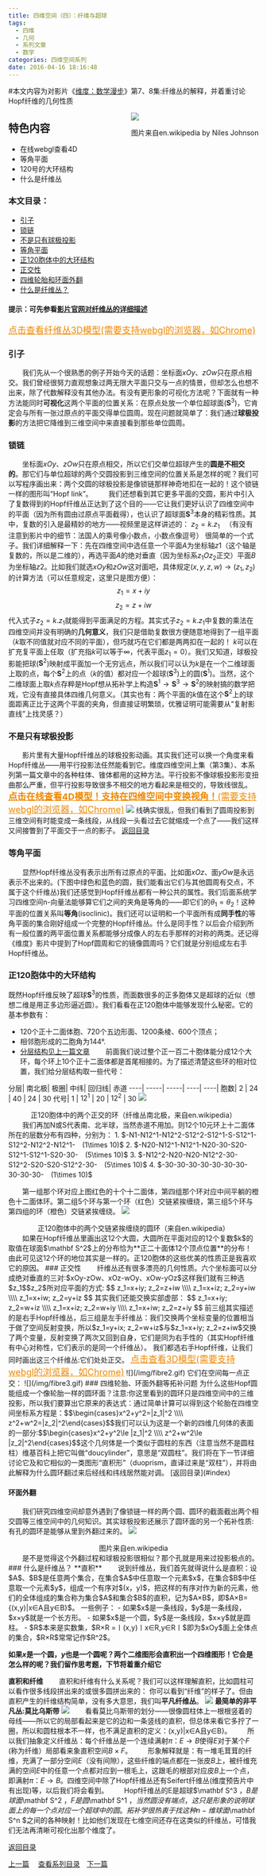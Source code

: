 ```yaml
---
title: 四维空间（四）：纤维与超球
tags:
  - 四维
  - 几何
  - 系列文章
  - 数学
categories: 四维空间系列
date: 2016-04-16 18:16:48
---
```

<a name="index"></a>
\#<span class="likecode">本文内容为对影片《[维度：数学漫步](http://list.youku.com/albumlist/show?id=2376313&ascending=1&page=1)》第7、8集:纤维丛的解释，并着重讨论Hopf纤维的几何性质</span><div style="float:right"><img src="https://upload.wikimedia.org/wikipedia/commons/thumb/b/b9/Hopf_Fibration.png/250px-Hopf_Fibration.png"/><p>图片来自en.wikipedia by Niles Johnson</p></div>

## 特色内容
 - 在线webgl查看4D
 - 等角平面
 - 120号的大环结构
 - 什么是纤维丛

<!--more-->
### 本文目录：    
 - [引子](/archives/fibration4ds/#prev)
 - [锁链](/archives/fibration4ds/#link)
 - [不是只有球极投影](/archives/fibration4ds/#nostereo)
 - [等角平面](/archives/fibration4ds/#isoclinic)
 - [正120胞体中的大环结构](/archives/fibration4ds/#grandering)
 - [正交性](/archives/fibration4ds/#orth)
 - [四维轮胎和环面外翻](/archives/fibration4ds/#flip)
 - [什么是纤维丛？](/archives/fibration4ds/#quecequecest)

#### 提示：可先参看[影片官网对纤维丛的详细描述](http://www.dimensions-math.org/Dim_CH7_ZH_si.htm)<a name="prev"></a>
<a href="/three/Hopf fibre2.html" target="_blank" style="font-size: large; color:#EE8800">点击查看纤维丛3D模型(需要支持webgl的浏览器，如Chrome)</a>
### 引子
　　我们先从一个很熟悉的例子开始今天的话题：坐标面$xOy、zOw$只在原点相交。我们曾经很努力直观想象过两无限大平面只交与一点的情景，但却怎么也想不出来，除了代数解释没有其他办法。有没有更形象的可视化方法呢？下面就有一种方法能同时**可视化**这两个平面的位置关系：在原点处放一个单位超球面($\mathbf S^3$)，它肯定会与所有一张过原点的平面交得单位圆周。现在问题就简单了：我们通过**球极投影**的方法把它降维到三维空间中来直接看到那些单位圆周。<a name="link"></a>
### 锁链
　　坐标面$xOy、zOw$只在原点相交，所以它们交单位超球产生的**圆是不相交的**。那它们与单位超球的两个交圆投影到三维空间的位置关系是怎样的呢？我们可以写程序画出来：两个交圆的球极投影是像锁链那样神奇地扣在一起的！这个锁链一样的图形叫“Hopf link”。
　　我们还想看到其它更多平面的交圆，影片中引入了复数得到的Hopf纤维丛正达到了这个目的——它让我们更好认识了四维空间中的平面（因为所有圆由过原点平面截得），也认识了超球面$\mathbf S^3$本身的精彩性质。其中，复数的引入是最精妙的地方——视频里是这样讲述的：
$z_2=k.z_1$ 　（有没有注意到影片中的细节：法国人的乘号像小数点，小数点像逗号）
很简单的一个式子。我们详细解释一下：先在四维空间中选任意一个平面$A$为坐标轴$z1$（这个轴是复数的，所以是二维的），再选平面$A$的绝对垂直（因为坐标系$z_1Oz_2$正交）平面$B$为坐标轴$z2$。比如我们就选$xOy$和$zOw$这对面吧，具体规定$(x,y,z,w)\to(z_1,z_2)$的计算方法（可以任意规定，这里只是图方便）：
$$z_1=x+iy $$$$ z_2=z+iw$$
代入式子$z_2=k.z_1$就能得到平面满足的方程。其实式子$z_2=k.z_1$中复数的乘法在四维空间并没有明确的**几何意义**，我们只是借助复数很方便随意地得到了一组平面（$k$取不同值就对应不同的平面），但巧就巧在它们都是两两扣在一起的！
$k$可以在扩充复平面上任取（扩充指$k$可以等于$\infty$，代表平面$z_1=0$）。我们又知道，球极投影能把球($\mathbf S^2$)映射成平面加一个无穷远点，所以我们可以认为$k$是在一个二维球面上取的点，每个$\mathbf S^2$上的点（$k$的值）都对应一个超球($\mathbf S^3$)上的圆($\mathbf S^1$)。当然，这个二维球面上取$k$点存粹是Hopf想从拓补学上构造$\mathbf S^1\to\mathbf S^3\to\mathbf S^2$的映射搞的数学把戏，它没有直接具体四维几何意义。（其实也有：两个平面的$k$值在这个$\mathbf S^2$上的球面距离正比于这两个平面的夹角，但直接证明繁琐，优雅证明可能需要从“复射影直线”上找灵感？）
<a name="nostereo"></a>
### 不是只有球极投影
　　影片里有大量Hopf纤维丛的球极投影动画。其实我们还可以换一个角度来看Hopf纤维丛——用平行投影法任然能看到它。维度四维空间上集（第3集）、本系列第一篇文章中的各种柱体、锥体都用的这种方法。平行投影不像球极投影形变扭曲那么严重，但平行投影导致很多不相交的地方看起来是相交的，导致线很乱。
<a href="/three/Hopf fibre3.html" target="_blank" style="font-size: large; color:#EE8800">**点击在线查看4D模型！支持在四维空间中变换视角！**(需要支持webgl的浏览器，如Chrome)</a>
![](/img/fibre1.gif)
线确实很乱，但我们看到了圆周投影到三维空间有时能变成一条线段，从线段一头看过去它就缩成一个点了——我们这样又间接瞥到了平面交于一点的影子。
<a name="isoclinic"></a>
[返回目录](#index)

### 等角平面

　　显然Hopf纤维丛没有表示出所有过原点的平面。比如面$xOz$、面$yOw$是永远表示不出来的。(下图中绿色和蓝色的圆，我们能看出它们与其他圆周有交点，不属于这个纤维丛)我们还感觉到Hopf纤维丛都有一种公共的属性。我们后面系统学习四维空间n-向量法能够算它们之间的夹角是等角的——即它们的$\theta_1=\theta_2$！这种平面的位置关系叫**等角**(isoclinic)。我们还可以证明和一个平面所有成**同手性**的等角平面的集合刚好组成一个完整的Hopf纤维丛。什么是同手性？以后会介绍到所有一般位置的两平面位置关系都能够分成像人的左右手那样的对称的两类。还记得《维度》影片中提到了Hopf圆周和它的镜像圆周吗？它们就是分别组成左右手Hopf纤维丛。<a name="grandering"></a>
### 正120胞体中的大环结构
既然Hopf纤维反映了超球$\mathbf S^3$的性质，而面数很多的正多胞体又是超球的近似（想想二维是用正多边形逼近圆）。我们看看在正120胞体中能够发现什么秘密。它的基本参数有：
- 120个正十二面体胞、720个五边形面、1200条棱、600个顶点；
- 相邻胞形成的二胞角为144°.
- [分层结构见上一篇文章](/archives/polyhedral4ds/#c120)
　　前面我们说过整个正一百二十胞体能分成12个大环，每个环上10个正十二面体都是首尾相接的。为了描述清楚这些环的相对位置，我们给分层结构取一些代号：

分层| 南北极| 极圈| 中纬| 回归线| 赤道
----| -----| -----| ----| ----|
胞数| 2     | 24  | 40  | 24    | 30
代号| $1$ | $12^1$ | 20 | $12^2$ | 30
![](https://upload.wikimedia.org/wikipedia/commons/thumb/a/a5/120-cell_two_orthogonal_rings.png/300px-120-cell_two_orthogonal_rings.png)
<center>正120胞体中的两个正交的环（纤维丛南北极，来自en.wikipedia）</center>
　　我们再加N或S代表南、北半球，当然赤道不用加。则12个10元环上十二面体所在的层数分布有四种，分别为：
1. $-N1-N12^1-N12^2-S12^2-S12^1-S-S12^1-S12^2-N12^2-N12^1-　(1\times 10)$
2. $-N20-N12^1-N12^1-N20-30-S20-S12^1-S12^1-S20-30-　(5\times 10)$
3. $-N12^2-N20-N20-N12^2-30-S12^2-S20-S20-S12^2-30-　(5\times 10)$
4. $-30-30-30-30-30-30-30-30-30-30-　(1\times 10)$

　　第一组那个环对应上图红色的十个十二面体，第四组那个环对应中间平躺的橙色十二面体环。第二组5个环与第一个环（红色）交链紧挨缠绕，第三组5个环与第四组的环（橙色）交链紧挨缠绕。
![](https://upload.wikimedia.org/wikipedia/commons/thumb/3/34/120-cell_rings.jpg/300px-120-cell_rings.jpg)
<center>正120胞体中的两个交链紧挨缠绕的圆环（来自en.wikipedia）</center>
　　如果在Hopf纤维丛里画出这12个大圆，大圆所在平面对应的12个复数$k$的取值在球面$\mathbf S^2$上的分布恰为**正二十面体12个顶点位置**的分布！由此可见这12个环的地位其实是一样的。正120胞体的这些优美的性质正是我喜欢它的原因。
<a name="orth"></a>
### 正交性
　　纤维丛还有很多漂亮的几何性质。六个坐标面可以分成绝对垂直的三对:$xOy-zOw、xOz-wOy、xOw-yOz$这样我们就有三种选$z_1$$z_2$所对应平面的方式:
$$ z_1=x+iy; z_2=z+iw \\\\ z_1=x+iz; z_2=y+iw \\\\ z_1=x+iw; z_2=y+iz $$
其实我们还能交换实部虚部：
$$ z_1=x+iy; z_2=w+iz \\\\ z_1=x+iz; z_2=w+iy \\\\ z_1=x+iw; z_2=z+iy $$
前三组其实描述的是右手Hopf纤维丛，后三组是左手纤维丛：我们交换两个坐标变量的位置相当于做了空间反射变换，所以$z_1=y+ix; z_2=w+iz$与$z_1=x+iy; z_2=z+iw$交换了两个变量，反射变换了两次又回到自身，它们是同为右手性的（其实Hopf纤维有中心对称性，它们表示的是同一个纤维丛）。
我们都选右手Hopf纤维，让我们同时画出这三个纤维丛:它们处处正交。
<a href="/three/Hopf fibre1.html" target="_blank" style="font-size: large; color:#EE8800">点击查看3D模型(需要支持webgl的浏览器，如Chrome)</a>
![](/img/fibre2.gif)
它们在空间每一点正交：
![](/img/fibre3.gif)
<a name="flip"></a>
### 四维轮胎、环面外翻等拓补问题
为什么这些Hopf圆能组成一个像轮胎一样的圆环面？注意:你这里看到的圆环只是四维空间中的三维投影，所以我们要算出它原来的表达式：通过简单计算可以得到这个轮胎在四维空间坐标系方程是：$$\begin{cases}x^2+y^2=|z_1|^2 \\\\ z^2+w^2=|z_2|^2\end{cases}$$我们可以认为这是一个新的四维几何体的表面的一部分:$$\begin{cases}x^2+y^2\le |z_1|^2 \\\\ z^2+w^2\le |z_2|^2\end{cases}$$这个几何体是一个类似于圆柱的东西（注意当然不是圆柱柱）维基百科上把它叫做“doucylinder”，意思是“双圆柱”。我们将在下一节详细讨论它及和它相似的一类图形“直积形”（duoprism，直译过来是“双柱”），并将由此解释为什么圆环翻过来后经线和纬线居然能对调。
[返回目录](#index)

#### 环面外翻
　　我们研究四维空间却意外遇到了像锁链一样的两个圆、圆环的截面截出两个相交圆等三维空间中的几何知识。其实球极投影还展示了圆环面的另一个拓补性质:有孔的圆环是能够从里到外翻过来的。
![](https://upload.wikimedia.org/wikipedia/commons/b/ba/Inside-out_torus_%28animated%2C_small%29.gif)
<center>图片来自en.wikipedia</center>
　　是不是觉得这个外翻过程和球极投影很相似？那个孔就是用来过投影极点的。
<a name="quecequecest"></a>
### 什么是纤维丛？
**直积**
　　说到纤维丛，我们首先就得说什么是直积：设$A$、$B$是任意两个集合，在集合$A$中任意取一个元素$x$，在集合$B$中任意取一个元素$y$，组成一个有序对$(x，y)$，把这样的有序对作为新的元素，他们的全体组成的集合称为集合$A$和集合$B$的直积，记为$A×B$，即$A×B={(x,y)|x∈A且y∈B}$。
一些例子：
- 如果$x$是一条线段，$y$是一条线段，$x×y$就是一个长方形。
- 如果$x$是一个圆，$y$是一条线段，$x×y$就是圆柱。
- $R$本来是实数集，$R×R =〡(x,y)〡x∈R,y∈R〡$即为$xOy$面上全体点的集合，$R×R$常常记作$R^2$。

**如果$x$是一个圆，$y$也是一个圆呢？两个二维图形会直积出一个四维图形！它会是怎么样的呢？我们留作思考题，下节将着重介绍它**

**直积和纤维**
　　直积和纤维有什么关系呢？我们可以这样理解直积，比如圆柱可以看作很多线段拼出来的或很多圆拼出来的：
你可以看到“纤维”的样子了。但由直积产生的纤维结构简单，没有多大意思，我们叫**平凡纤维丛**。
![](/img/fibre4.gif)
**最简单的非平凡丛:莫比乌斯带**
![](/img/fibre5.gif)
　　看看莫比乌斯带的划分——很像圆柱体上一根根竖着的母线——所以它的局部看起来是它的边和一条竖线的直积，但总体来看它多拧了一圈，所以和圆柱根本不一样，也不满足直积的定义：(x,y)|x∈A且y∈B}。
　　所以我们抽象定义纤维丛：每个纤维丛是一个连续满射$π： E → B$使得$E$对于某个$F$ (称为纤维）局部看来象直积空间$B × F$。
　　形象解释就是：有一堆毛茸茸的纤维，充满了一部分空间$E$（没有间隙），这些纤维的端点都在一张皮$B$上，被纤维充满的空间$E$中的任意一个点都对应到一根毛上，这跟毛的根部对应皮$B$上一个点，即满射$π： E → B$。四维空间中除了Hopf纤维丛还有Seifert纤维丛(维度预告片中有出现)等，以后我们将会看到。
　　Hopf纤维丛的E是超球$\mathbf S^3 $，B是球面$\mathbf S^2 $，F是圆$\mathbf S^1 $，当然圆没有端点，这只是形象的说明球面上的每一个点对应一个超球中的圆。拓补学很热衷于找这种n-维球面$\mathbf S^n $之间的各种映射！比如他们发现在七维空间还存在这类似的纤维丛，可惜我们无法再清晰可视化出那个维度了。

[返回目录](#index)

 [上一篇](/archives/polyhedral4ds/)　 [查看系列目录](/categories/四维空间系列/)　[下一篇](/archives/more4ds/)

